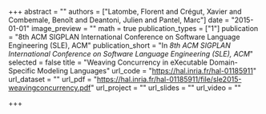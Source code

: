 +++
abstract = ""
authors = ["Latombe, Florent and Crégut, Xavier and Combemale, Benoît and Deantoni, Julien and Pantel, Marc"]
date = "2015-01-01"
image_preview = ""
math = true
publication_types = ["1"]
publication = "8th ACM SIGPLAN International Conference on Software Language Engineering (SLE), ACM"
publication_short = "In *8th ACM SIGPLAN International Conference on Software Language Engineering (SLE), ACM*"
selected = false
title = "Weaving Concurrency in eXecutable Domain-Specific Modeling Languages"
url_code = "https://hal.inria.fr/hal-01185911"
url_dataset = ""
url_pdf = "https://hal.inria.fr/hal-01185911/file/sle2015-weavingconcurrency.pdf"
url_project = ""
url_slides = ""
url_video = ""

+++
